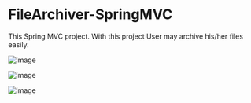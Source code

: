 # FileArchiver-SpringMVC
This Spring MVC project. With this project User may archive his/her files easily.

![image](https://user-images.githubusercontent.com/63450583/91747694-140bc380-ebd8-11ea-884f-60b265ab1552.png)

![image](https://user-images.githubusercontent.com/63450583/91747767-31d92880-ebd8-11ea-80ce-d1a4ca070034.png)

![image](https://user-images.githubusercontent.com/63450583/91748152-ef641b80-ebd8-11ea-960f-c440c74170b3.png)
